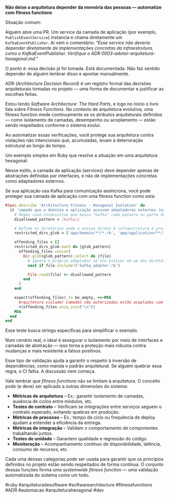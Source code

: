 **Não deixe a arquitetura depender da memória das pessoas — automatize com fitness functions**

Situação comum:

Alguém abre uma PR.
Um service da camada de aplicação (por exemplo, `PublishEventService`) instancia e chama diretamente um `KafkaEventPublisher`.
Aí vem o comentário:
*"Esse service não deveria depender diretamente de implementações concretas da infraestrutura, como o KafkaEventPublisher. Verifique o ADR 0003-adotar-arquitetura-hexagonal.md."*

O ponto é: essa decisão já foi tomada. Está documentada.
Não faz sentido depender de alguém lembrar disso e apontar manualmente.

ADR (*Architecture Decision Record*) é um registro formal das decisões arquiteturais tomadas no projeto — uma forma de documentar e justificar as escolhas feitas.

Estou lendo *Software Architecture: The Hard Parts*, e logo no início o livro fala sobre *Fitness Functions*.
No contexto de arquitetura evolutiva, uma fitness function mede continuamente se os atributos arquiteturais definidos — como isolamento de camadas, desempenho ou acoplamento — estão sendo respeitados conforme o sistema evolui.

Ao automatizar essas verificações, você protege sua arquitetura contra violações não intencionais que, acumuladas, levam à deterioração estrutural ao longo do tempo.

Um exemplo simples em Ruby que resolve a situação em uma arquitetura hexagonal:

Nesse estilo, a camada de aplicação (services) deve depender apenas de abstrações definidas por interfaces, e não de implementações concretas como adaptadores externos.

Se sua aplicação usa Kafka para comunicação assíncrona, você pode proteger sua camada de aplicação com uma fitness function como esta:

```ruby
RSpec.describe 'Architecture Fitness - Hexagonal Isolation' do
  it 'impede que o domínio e aplicação acessem adaptadores externos (ex: Kafka) diretamente' do
    # Regex case-insensitive que busca "kafka" como palavra ou parte de palavra
    disallowed_pattern = /kafka/i

    # Define os diretórios onde o acesso direto à infraestrutura é proibido
    restricted_dirs_glob = ['app/domain/**/*.rb', 'app/application/**/*.rb']

    offending_files = []
    restricted_dirs_glob.each do |glob_pattern|
      offending_files.concat(
        Dir.glob(glob_pattern).select do |file|
          # Ignora o próprio adaptador se ele estiver em um dos diretórios por acidente
          next if file.include?('kafka_adapter.rb')

          File.read(file) =~ disallowed_pattern
        end
      )
    end

    expect(offending_files).to be_empty, <<~MSG
      Arquitetura violada! Camadas não autorizadas estão acopladas com detalhes de infraestrutura (Kafka):
      #{offending_files.uniq.join("\n")}
    MSG
  end
end

```

Esse teste busca strings específicas para simplificar o exemplo.

Num cenário real, o ideal é assegurar o isolamento por meio de interfaces e camadas de abstração — isso torna a proteção mais robusta contra mudanças e mais resistente a falsos positivos.

Esse tipo de validação ajuda a garantir o respeito à inversão de dependências, como manda o padrão arquitetural.
Se alguém quebrar essa regra, o CI falha.
A discussão nem começa.

Vale lembrar que *fitness functions* não se limitam à arquitetura. O conceito pode (e deve) ser aplicado a outras dimensões do sistema:

- **Métricas de arquitetura** – Ex.: garantir isolamento de camadas, ausência de ciclos entre módulos, etc.
- **Testes de contrato** – Verificam se integrações entre serviços seguem o contrato esperado, evitando quebras em produção.
- **Métricas de processo** – Ex.: tempo de ciclo ou frequência de deploy ajudam a entender a eficiência da entrega.
- **Métricas de integração** – Validam o comportamento de componentes trabalhando juntos.
- **Testes de unidade** – Garantem qualidade e regressão do código.
- **Monitoração** – Acompanhamento contínuo de disponibilidade, latência, consumo de recursos, etc.

Cada uma dessas categorias pode ser usada para garantir que os princípios definidos no projeto estão sendo respeitados de forma contínua. O conjunto dessas funções forma uma *systemwide fitness function* — uma validação automatizada do sistema como um todo.

#ruby #arquiteturadesoftware #softwarearchitecture #fitnessfunctions #ADR #automacao #arquiteturahexagonal #dev
